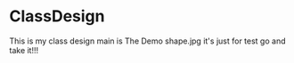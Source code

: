 # ClassDesign
This is my class design
main is The  Demo
shape.jpg it's just for test
go and take it!!!
